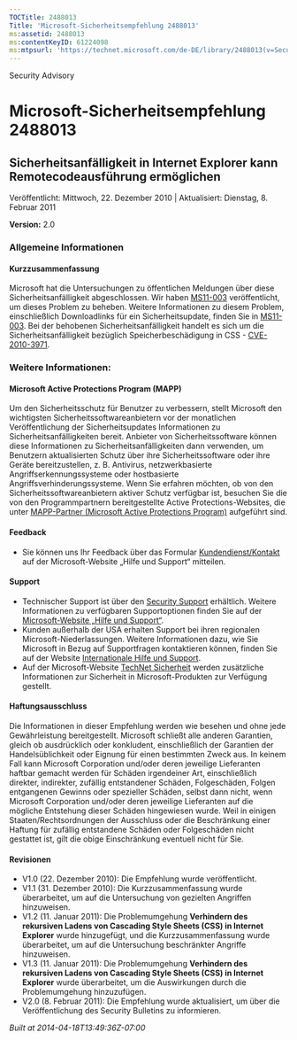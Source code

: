 ```yaml
---
TOCTitle: 2488013
Title: 'Microsoft-Sicherheitsempfehlung 2488013'
ms:assetid: 2488013
ms:contentKeyID: 61224098
ms:mtpsurl: 'https://technet.microsoft.com/de-DE/library/2488013(v=Security.10)'
---
```


Security Advisory

Microsoft-Sicherheitsempfehlung 2488013
=======================================

Sicherheitsanfälligkeit in Internet Explorer kann Remotecodeausführung ermöglichen
----------------------------------------------------------------------------------

Veröffentlicht: Mittwoch, 22. Dezember 2010 | Aktualisiert: Dienstag, 8. Februar 2011

**Version:** 2.0

### Allgemeine Informationen

#### Kurzzusammenfassung

Microsoft hat die Untersuchungen zu öffentlichen Meldungen über diese Sicherheitsanfälligkeit abgeschlossen. Wir haben [MS11-003](http://go.microsoft.com/fwlink/?linkid=208304) veröffentlicht, um dieses Problem zu beheben. Weitere Informationen zu diesem Problem, einschließlich Downloadlinks für ein Sicherheitsupdate, finden Sie in [MS11-003](http://go.microsoft.com/fwlink/?linkid=208304). Bei der behobenen Sicherheitsanfälligkeit handelt es sich um die Sicherheitsanfälligkeit bezüglich Speicherbeschädigung in CSS - [CVE-2010-3971](http://www.cve.mitre.org/cgi-bin/cvename.cgi?name=cve-2010-3971).

### Weitere Informationen:

#### Microsoft Active Protections Program (MAPP)

Um den Sicherheitsschutz für Benutzer zu verbessern, stellt Microsoft den wichtigsten Sicherheitssoftwareanbietern vor der monatlichen Veröffentlichung der Sicherheitsupdates Informationen zu Sicherheitsanfälligkeiten bereit. Anbieter von Sicherheitssoftware können diese Informationen zu Sicherheitsanfälligkeiten dann verwenden, um Benutzern aktualisierten Schutz über ihre Sicherheitssoftware oder ihre Geräte bereitzustellen, z. B. Antivirus, netzwerkbasierte Angriffserkennungssysteme oder hostbasierte Angriffsverhinderungssysteme. Wenn Sie erfahren möchten, ob von den Sicherheitssoftwareanbietern aktiver Schutz verfügbar ist, besuchen Sie die von den Programmpartnern bereitgestellte Active Protections-Websites, die unter [MAPP-Partner (Microsoft Active Protections Program)](http://www.microsoft.com/security/msrc/mapp/partners.mspx) aufgeführt sind.

#### Feedback

-   Sie können uns Ihr Feedback über das Formular [Kundendienst/Kontakt](https://support.microsoft.com/common/survey.aspx?scid=sw;en;1257&amp;showpage=1&amp;ws=technet&amp;sd=tech) auf der Microsoft-Website „Hilfe und Support“ mitteilen.

#### Support

-   Technischer Support ist über den [Security Support](http://go.microsoft.com/fwlink/?linkid=21131) erhältlich. Weitere Informationen zu verfügbaren Supportoptionen finden Sie auf der [Microsoft-Website „Hilfe und Support“](http://support.microsoft.com/).
-   Kunden außerhalb der USA erhalten Support bei ihren regionalen Microsoft-Niederlassungen. Weitere Informationen dazu, wie Sie Microsoft in Bezug auf Supportfragen kontaktieren können, finden Sie auf der Website [Internationale Hilfe und Support](http://go.microsoft.com/fwlink/?linkid=21155).
-   Auf der Microsoft-Website [TechNet Sicherheit](http://technet.microsoft.com/de-de/security/default.aspx) werden zusätzliche Informationen zur Sicherheit in Microsoft-Produkten zur Verfügung gestellt.

#### Haftungsausschluss

Die Informationen in dieser Empfehlung werden wie besehen und ohne jede Gewährleistung bereitgestellt. Microsoft schließt alle anderen Garantien, gleich ob ausdrücklich oder konkludent, einschließlich der Garantien der Handelsüblichkeit oder Eignung für einen bestimmten Zweck aus. In keinem Fall kann Microsoft Corporation und/oder deren jeweilige Lieferanten haftbar gemacht werden für Schäden irgendeiner Art, einschließlich direkter, indirekter, zufällig entstandener Schäden, Folgeschäden, Folgen entgangenen Gewinns oder spezieller Schäden, selbst dann nicht, wenn Microsoft Corporation und/oder deren jeweilige Lieferanten auf die mögliche Entstehung dieser Schäden hingewiesen wurde. Weil in einigen Staaten/Rechtsordnungen der Ausschluss oder die Beschränkung einer Haftung für zufällig entstandene Schäden oder Folgeschäden nicht gestattet ist, gilt die obige Einschränkung eventuell nicht für Sie.

#### Revisionen

-   V1.0 (22. Dezember 2010): Die Empfehlung wurde veröffentlicht.
-   V1.1 (31. Dezember 2010): Die Kurzzusammenfassung wurde überarbeitet, um auf die Untersuchung von gezielten Angriffen hinzuweisen.
-   V1.2 (11. Januar 2011): Die Problemumgehung **Verhindern des rekursiven Ladens von Cascading Style Sheets (CSS) in Internet Explorer** wurde hinzugefügt, und die Kurzzusammenfassung wurde überarbeitet, um auf die Untersuchung beschränkter Angriffe hinzuweisen.
-   V1.3 (11. Januar 2011): Die Problemumgehung **Verhindern des rekursiven Ladens von Cascading Style Sheets (CSS) in Internet Explorer** wurde überarbeitet, um die Auswirkungen durch die Problemumgehung hinzuzufügen.
-   V2.0 (8. Februar 2011): Die Empfehlung wurde aktualisiert, um über die Veröffentlichung des Security Bulletins zu informieren.

*Built at 2014-04-18T13:49:36Z-07:00*
